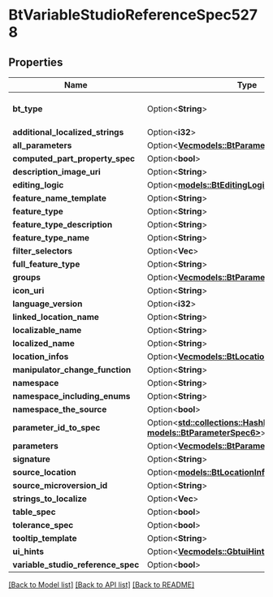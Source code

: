 # BtVariableStudioReferenceSpec5278

## Properties

Name | Type | Description | Notes
------------ | ------------- | ------------- | -------------
**bt_type** | Option<**String**> | Type of JSON object. | [optional]
**additional_localized_strings** | Option<**i32**> |  | [optional]
**all_parameters** | Option<[**Vec<models::BtParameterSpec6>**](BTParameterSpec-6.md)> |  | [optional]
**computed_part_property_spec** | Option<**bool**> |  | [optional]
**description_image_uri** | Option<**String**> |  | [optional]
**editing_logic** | Option<[**models::BtEditingLogic2350**](BTEditingLogic-2350.md)> |  | [optional]
**feature_name_template** | Option<**String**> |  | [optional]
**feature_type** | Option<**String**> |  | [optional]
**feature_type_description** | Option<**String**> |  | [optional]
**feature_type_name** | Option<**String**> |  | [optional]
**filter_selectors** | Option<**Vec<String>**> |  | [optional]
**full_feature_type** | Option<**String**> |  | [optional]
**groups** | Option<[**Vec<models::BtParameterGroupSpec3469>**](BTParameterGroupSpec-3469.md)> |  | [optional]
**icon_uri** | Option<**String**> |  | [optional]
**language_version** | Option<**i32**> |  | [optional]
**linked_location_name** | Option<**String**> |  | [optional]
**localizable_name** | Option<**String**> |  | [optional]
**localized_name** | Option<**String**> |  | [optional]
**location_infos** | Option<[**Vec<models::BtLocationInfo226>**](BTLocationInfo-226.md)> |  | [optional]
**manipulator_change_function** | Option<**String**> |  | [optional]
**namespace** | Option<**String**> |  | [optional]
**namespace_including_enums** | Option<**String**> |  | [optional]
**namespace_the_source** | Option<**bool**> |  | [optional]
**parameter_id_to_spec** | Option<[**std::collections::HashMap<String, models::BtParameterSpec6>**](BTParameterSpec-6.md)> |  | [optional]
**parameters** | Option<[**Vec<models::BtParameterSpec6>**](BTParameterSpec-6.md)> |  | [optional]
**signature** | Option<**String**> |  | [optional]
**source_location** | Option<[**models::BtLocationInfo226**](BTLocationInfo-226.md)> |  | [optional]
**source_microversion_id** | Option<**String**> |  | [optional]
**strings_to_localize** | Option<**Vec<String>**> |  | [optional]
**table_spec** | Option<**bool**> |  | [optional]
**tolerance_spec** | Option<**bool**> |  | [optional]
**tooltip_template** | Option<**String**> |  | [optional]
**ui_hints** | Option<[**Vec<models::GbtuiHint>**](GBTUIHint.md)> |  | [optional]
**variable_studio_reference_spec** | Option<**bool**> |  | [optional]

[[Back to Model list]](../README.md#documentation-for-models) [[Back to API list]](../README.md#documentation-for-api-endpoints) [[Back to README]](../README.md)


